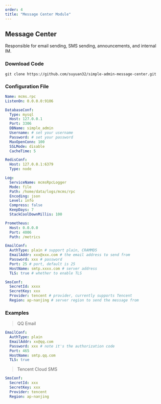 ```yaml
---
order: 4
title: "Message Center Module"
---
```


## Message Center

Responsible for email sending, SMS sending, announcements, and internal IM.

### Download Code

```shell
git clone https://github.com/suyuan32/simple-admin-message-center.git
```

### Configuration File

```yaml
Name: mcms.rpc
ListenOn: 0.0.0.0:9106

DatabaseConf:
  Type: mysql
  Host: 127.0.0.1
  Port: 3306
  DBName: simple_admin
  Username: # set your username
  Password: # set your password
  MaxOpenConn: 100
  SSLMode: disable
  CacheTime: 5

RedisConf:
  Host: 127.0.0.1:6379
  Type: node

Log:
  ServiceName: mcmsRpcLogger
  Mode: file
  Path: /home/data/logs/mcms/rpc
  Encoding: json
  Level: info
  Compress: false
  KeepDays: 7
  StackCoolDownMillis: 100

Prometheus:
  Host: 0.0.0.0
  Port: 4006
  Path: /metrics

EmailConf:
  AuthType: plain # support plain, CRAMMD5
  EmailAddr: xxx@xxx.com # the email address to send from
  Password: xxx # password
  Port: 25 # port, default is 25
  HostName: smtp.xxxx.com # server address
  TLS: true # whether to enable TLS

SmsConf:
  SecretId: xxxx
  SecretKey: xxx
  Provider: tencent # provider, currently supports Tencent
  Region: ap-nanjing # server region to send the message from
```

### Examples

> QQ Email

```yaml
EmailConf:
  AuthType: plain
  EmailAddr: xx@qq.com
  Password: xxx # note it's the authorization code
  Port: 465
  HostName: smtp.qq.com
  TLS: true
```

> Tencent Cloud SMS

```yaml
SmsConf:
  SecretId: xxx
  SecretKey: xxx
  Provider: tencent
  Region: ap-nanjing
```
